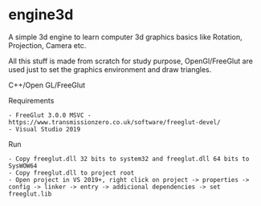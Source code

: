 # engine3d
A simple 3d engine to learn computer 3d graphics basics like Rotation, Projection, Camera etc.

All this stuff is made from scratch for study purpose, OpenGl/FreeGlut are used just to set the graphics environment and draw triangles.

C++/Open GL/FreeGlut

Requirements

    - FreeGlut 3.0.0 MSVC - https://www.transmissionzero.co.uk/software/freeglut-devel/
    - Visual Studio 2019

Run

    - Copy freeglut.dll 32 bits to system32 and freeglut.dll 64 bits to SysWOW64
    - Copy freeglut.dll to project root
    - Open project in VS 2019+, right click on project -> properties -> config -> linker -> entry -> addicional dependencies -> set freeglut.lib
